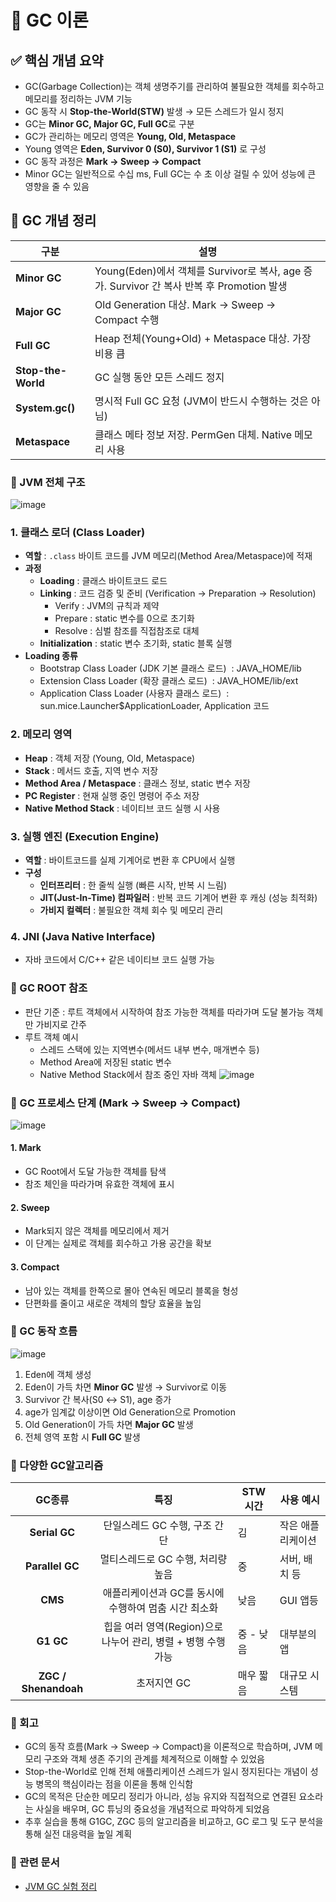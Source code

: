 #  🧠 GC 이론

## ✅ 핵심 개념 요약

- GC(Garbage Collection)는 객체 생명주기를 관리하여 불필요한 객체를 회수하고 메모리를 정리하는 JVM 기능  
- GC 동작 시 **Stop-the-World(STW)** 발생 → 모든 스레드가 일시 정지  
- GC는 **Minor GC, Major GC, Full GC**로 구분  
- GC가 관리하는 메모리 영역은 **Young, Old, Metaspace**  
- Young 영역은 **Eden, Survivor 0 (S0), Survivor 1 (S1)** 로 구성  
- GC 동작 과정은 **Mark → Sweep → Compact**  
- Minor GC는 일반적으로 수십 ms, Full GC는 수 초 이상 걸릴 수 있어 성능에 큰 영향을 줄 수 있음


## 🔎 GC 개념 정리
| 구분                 | 설명                                                                      |
| ------------------ | ----------------------------------------------------------------------- |
| **Minor GC**       | Young(Eden)에서 객체를 Survivor로 복사, age 증가. Survivor 간 복사 반복 후 Promotion 발생 |
| **Major GC**       | Old Generation 대상. Mark → Sweep → Compact 수행                            |
| **Full GC**        | Heap 전체(Young+Old) + Metaspace 대상. 가장 비용 큼                              |
| **Stop-the-World** | GC 실행 동안 모든 스레드 정지                                                      |
| **System.gc()**    | 명시적 Full GC 요청 (JVM이 반드시 수행하는 것은 아님)                                    |
| **Metaspace**      | 클래스 메타 정보 저장. PermGen 대체. Native 메모리 사용                                 |

### 🔁 JVM 전체 구조


![image](etc/jvm.png)

### 1. 클래스 로더 (Class Loader)
- **역할** : `.class` 바이트 코드를 JVM 메모리(Method Area/Metaspace)에 적재  
- **과정**
	- **Loading** : 클래스 바이트코드 로드  
	- **Linking** : 코드 검증 및 준비 (Verification → Preparation → Resolution)  
		- Verify : JVM의 규칙과 제약
		- Prepare : static 변수를 0으로 초기화
		- Resolve : 심벌 참조를 직접참조로 대체
	- **Initialization** : static 변수 초기화, static 블록 실행  
- **Loading 종류**
	- Bootstrap Class Loader (JDK 기본 클래스 로드)  : JAVA_HOME/lib
	- Extension Class Loader (확장 클래스 로드)  : JAVA_HOME/lib/ext
	- Application Class Loader (사용자 클래스 로드)  : sun.mice.Launcher$ApplicationLoader, Application 코드

### 2. 메모리 영역
- **Heap** : 객체 저장 (Young, Old, Metaspace)  
- **Stack** : 메서드 호출, 지역 변수 저장  
- **Method Area / Metaspace** : 클래스 정보, static 변수 저장  
- **PC Register** : 현재 실행 중인 명령어 주소 저장  
- **Native Method Stack** : 네이티브 코드 실행 시 사용  

### 3. 실행 엔진 (Execution Engine)
- **역할** : 바이트코드를 실제 기계어로 변환 후 CPU에서 실행  
- **구성**
	- **인터프리터** : 한 줄씩 실행 (빠른 시작, 반복 시 느림)  
	- **JIT(Just-In-Time) 컴파일러** : 반복 코드 기계어 변환 후 캐싱 (성능 최적화)  
	- **가비지 컬렉터** : 불필요한 객체 회수 및 메모리 관리  

### 4. JNI (Java Native Interface)
- 자바 코드에서 C/C++ 같은 네이티브 코드 실행 가능

### 🔁 GC ROOT 참조
- 판단 기준 :  루트 객체에서 시작하여 참조 가능한 객체를 따라가며 도달 불가능 객체만 가비지로 간주
- 루트 객체 예시
	- 스레드 스택에 있는 지역변수(메서드 내부 변수, 매개변수 등)
	- Method Area에 저장된 static 변수
	- Native Method Stack에서 참조 중인 자바 객체
![image](etc/gc-root.png)


### 🔁 GC 프로세스 단계 (Mark → Sweep → Compact)

![image](etc/gc-heap.png)

#### 1. Mark
- GC Root에서 도달 가능한 객체를 탐색
- 참조 체인을 따라가며 유효한 객체에 표시

#### 2. Sweep
- Mark되지 않은 객체를 메모리에서 제거
- 이 단계는 실제로 객체를 회수하고 가용 공간을 확보

#### 3. Compact
- 남아 있는 객체를 한쪽으로 몰아 연속된 메모리 블록을 형성
- 단편화를 줄이고 새로운 객체의 할당 효율을 높임

### 🔁 GC 동작 흐름
![image](etc/java-heap-gc.png)
1. Eden에 객체 생성  
2. Eden이 가득 차면 **Minor GC** 발생 → Survivor로 이동  
3. Survivor 간 복사(S0 ↔ S1), age 증가  
4. age가 임계값 이상이면 Old Generation으로 Promotion  
5. Old Generation이 가득 차면 **Major GC** 발생  
6. 전체 영역 포함 시 **Full GC** 발생

### 🔁 다양한 GC알고리즘

|       **GC종류**       |                 **특징**                  | STW 시간 | 사용 예시     |
| :------------------: | :-------------------------------------: | ------ | --------- |
|    **Serial GC**     |           단일스레드 GC 수행, 구조 간단            | 김      | 작은 애플리케이션 |
|   **Parallel GC**    |          멀티스레드로 GC 수행, 처리량 높음           | 중      | 서버, 배치 등  |
|       **CMS**        |     애플리케이션과 GC를 동시에 수행하여 멈춤 시간 최소화      | 낮음     | GUI 앱등    |
|      **G1 GC**       | 힙을 여러 영역(Region)으로 나누어 관리, 병렬 + 병행 수행가능 | 중 - 낮음 | 대부분의 앱    |
| **ZGC / Shenandoah** |                 초저지연 GC                 | 매우 짧음  | 대규모 시스템   |


### 🔁 회고

- GC의 동작 흐름(Mark → Sweep → Compact)을 이론적으로 학습하며, JVM 메모리 구조와 객체 생존 주기의 관계를 체계적으로 이해할 수 있었음  
- Stop-the-World로 인해 전체 애플리케이션 스레드가 일시 정지된다는 개념이 성능 병목의 핵심이라는 점을 이론을 통해 인식함  
- GC의 목적은 단순한 메모리 정리가 아니라, 성능 유지와 직접적으로 연결된 요소라는 사실을 배우며, GC 튜닝의 중요성을 개념적으로 파악하게 되었음  
- 추후 실습을 통해 G1GC, ZGC 등의 알고리즘을 비교하고, GC 로그 및 도구 분석을 통해 실전 대응력을 높일 계획

### 📎 관련 문서
- [JVM GC 실험 정리](../../experiment/gc/jvm-gc-experiment.md)